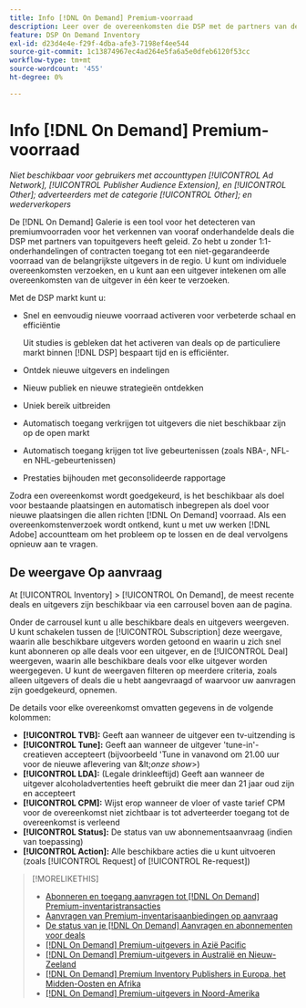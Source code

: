 ```yaml
---
title: Info [!DNL On Demand] Premium-voorraad
description: Leer over de overeenkomsten die DSP met de partners van de premieuitgever vooraf heeft onderhandeld.
feature: DSP On Demand Inventory
exl-id: d23d4e4e-f29f-4dba-afe3-7198ef4ee544
source-git-commit: 1c13874967ec4ad264e5fa6a5e0dfeb6120f53cc
workflow-type: tm+mt
source-wordcount: '455'
ht-degree: 0%

---
```


# Info [!DNL On Demand] Premium-voorraad

*Niet beschikbaar voor gebruikers met accounttypen [!UICONTROL Ad Network], [!UICONTROL Publisher Audience Extension], en [!UICONTROL Other]; adverteerders met de categorie [!UICONTROL Other]; en wederverkopers*

De [!DNL On Demand] Galerie is een tool voor het detecteren van premiumvoorraden voor het verkennen van vooraf onderhandelde deals die DSP met partners van topuitgevers heeft geleid. Zo hebt u zonder 1:1-onderhandelingen of contracten toegang tot een niet-gegarandeerde voorraad van de belangrijkste uitgevers in de regio. U kunt om individuele overeenkomsten verzoeken, en u kunt aan een uitgever intekenen om alle overeenkomsten van de uitgever in één keer te verzoeken.

Met de DSP markt kunt u:

* Snel en eenvoudig nieuwe voorraad activeren voor verbeterde schaal en efficiëntie

   Uit studies is gebleken dat het activeren van deals op de particuliere markt binnen [!DNL DSP] bespaart tijd en is efficiënter.

* Ontdek nieuwe uitgevers en indelingen

* Nieuw publiek en nieuwe strategieën ontdekken

* Uniek bereik uitbreiden

* Automatisch toegang verkrijgen tot uitgevers die niet beschikbaar zijn op de open markt

* Automatisch toegang krijgen tot live gebeurtenissen (zoals NBA-, NFL- en NHL-gebeurtenissen)

* Prestaties bijhouden met geconsolideerde rapportage

Zodra een overeenkomst wordt goedgekeurd, is het beschikbaar als doel voor bestaande plaatsingen en automatisch inbegrepen als doel voor nieuwe plaatsingen die allen richten [!DNL On Demand] voorraad. Als een overeenkomstenverzoek wordt ontkend, kunt u met uw werken [!DNL Adobe] accountteam om het probleem op te lossen en de deal vervolgens opnieuw aan te vragen.

## De weergave Op aanvraag

At [!UICONTROL Inventory] > [!UICONTROL On Demand], de meest recente deals en uitgevers <!-- how recent? --> zijn beschikbaar via een carrousel boven aan de pagina.

Onder de carrousel kunt u alle beschikbare deals en uitgevers weergeven. U kunt schakelen tussen de [!UICONTROL Subscription] deze weergave, waarin alle beschikbare uitgevers worden getoond en waarin u zich snel kunt abonneren op alle deals voor een uitgever, en de [!UICONTROL Deal] weergeven, waarin alle beschikbare deals voor elke uitgever worden weergegeven. U kunt de weergaven filteren op meerdere criteria, zoals alleen uitgevers of deals die u hebt aangevraagd of waarvoor uw aanvragen zijn goedgekeurd, opnemen.

De details voor elke overeenkomst omvatten gegevens in de volgende kolommen:

* **[!UICONTROL TVB]:** Geeft aan wanneer de uitgever een tv-uitzending is
* **[!UICONTROL Tune]:** Geeft aan wanneer de uitgever &#39;tune-in&#39;-creatieven accepteert (bijvoorbeeld &#39;Tune in vanavond om 21.00 uur voor de nieuwe aflevering van \&lt;*onze show*\>)
* **[!UICONTROL LDA]:** (Legale drinkleeftijd) Geeft aan wanneer de uitgever alcoholadvertenties heeft gebruikt die meer dan 21 jaar oud zijn en accepteert
* **[!UICONTROL CPM]:** Wijst erop wanneer de vloer of vaste tarief CPM voor de overeenkomst niet zichtbaar is tot adverteerder toegang tot de overeenkomst is verleend
* **[!UICONTROL Status]:** De status van uw abonnementsaanvraag (indien van toepassing)
* **[!UICONTROL Action]:** Alle beschikbare acties die u kunt uitvoeren (zoals [!UICONTROL Request] of [!UICONTROL Re-request])

>[!MORELIKETHIS]
>
>* [Abonneren en toegang aanvragen tot [!DNL On Demand] Premium-inventaristransacties](on-demand-inventory-subscribe.md)
>* [Aanvragen van Premium-inventarisaanbiedingen op aanvraag](on-demand-inventory-rerequest.md)
>* [De status van je [!DNL On Demand] Aanvragen en abonnementen voor deals](on-demand-inventory-view-status.md)
>* [[!DNL On Demand] Premium-uitgevers in Azië Pacific](on-demand-inventory-publishers-apac.md)
>* [[!DNL On Demand] Premium-uitgevers in Australië en Nieuw-Zeeland](on-demand-inventory-publishers-anz.md)
>* [[!DNL On Demand] Premium Inventory Publishers in Europa, het Midden-Oosten en Afrika](on-demand-inventory-publishers-emea.md)
>* [[!DNL On Demand] Premium-uitgevers in Noord-Amerika](on-demand-inventory-publishers-na.md)

